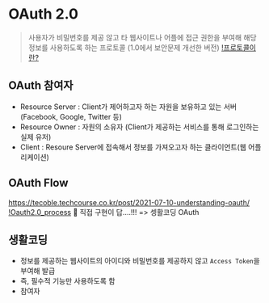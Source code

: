 # OAuth 2.0
 > 사용자가 비밀번호를 제공 않고 타 웹사이트나 어플에 접근 권한을 부여해 해당 정보를 사용하도록 하는 프로토콜
   (1.0에서 보안문제 개선한 버전)
   [!프로토콜이란?](./%ED%94%84%EB%A1%9C%ED%86%A0%EC%BD%9C.md)

## OAuth 참여자
  - Resource Server : Client가 제어하고자 하는 자원을 보유하고 있는 서버
    (Facebook, Google, Twitter 등)
  - Resource Owner : 자원의 소유자
    (Client가 제공하는 서비스를 통해 로그인하는 실제 유저)
  - Client : Resoure Server에 접속해서 정보를 가져오고자 하는 클라이언트(웹 어플리케이션)

## OAuth Flow
  https://tecoble.techcourse.co.kr/post/2021-07-10-understanding-oauth/
  [!Oauth2.0_process](./README_images/oauth2.0-process.png)
  🤔 직접 구현이 답....!!!
  => 셍활코딩 OAuth 

## 생활코딩
  - 정보를 제공하는 웹사이트의 아이디와 비밀번호를 제공하지 않고 `Access Token`을 부여해 발급
  - 즉, 필수적 기능만 사용하도록 함
  - 참여자
